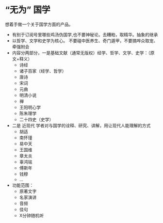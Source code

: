 # “无为” 国学 #
想着手做一个关于国学方面的产品。
* 有别于订阅号里哪些鸡汤伪国学,也不要神秘论。去糟粕，取精华。抽象的继承
* 以哲学、文学和史学为核心。 不要碰中医养生、奇门遁甲，不要搞哗众取宠、牵强附会
* 内容分两部分，一是基础文献（通常无版权）经学、哲学、文学、史学：（原文+释义）
    * 诗经
    * 诸子百家（经学、哲学）
    * 唐诗
    * 宋词
    * 元曲
    * 明清小说
    * 禅
    * 王阳明心学
    * 陈朱理学
    * 二十四史（史学）
* 二是 近现代 学者对与国学的诠释、研究、讲解，用让现代人能理解的方式
    * 胡适
    * 南怀瑾
    * 易中天
    * 王国维
    * 章太炎
    * 辜鸿铭
    * 傅斯年
    * 钱穆
    * …
* 功能范围：
    * 原著文字
    * 名家演讲
    * 音频
    * 佳句
    * X分钟随机听
